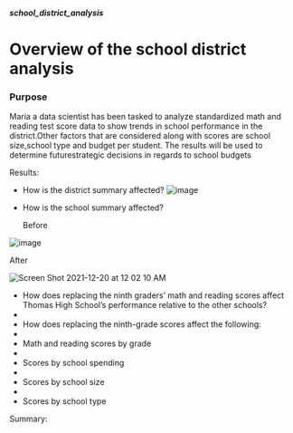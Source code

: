 ##### school_district_analysis

# Overview of the school district analysis

### Purpose
Maria a data scientist has been tasked to analyze standardized math and reading test score data to show trends in school performance in the district.Other factors that are considered along with scores are school size,school type and budget per student. The results will be used to determine futurestrategic decisions in regards to school budgets


Results:

- How is the district summary affected?
![image](https://user-images.githubusercontent.com/93900628/146718754-125197ee-1be9-411b-b626-4ed7da688eee.png)

- How is the school summary affected?

  Before

![image](https://user-images.githubusercontent.com/93900628/146718923-f2e83687-0bf3-44c6-adb2-4c8dc2802cc6.png)

   After
  
![Screen Shot 2021-12-20 at 12 02 10 AM](https://user-images.githubusercontent.com/93900628/146719283-91bd44c1-87ec-41e6-9a1f-60f4fce12105.png)

  
  
- How does replacing the ninth graders’ math and reading scores affect Thomas High School’s performance relative to the other schools?
- 
- How does replacing the ninth-grade scores affect the following:
- 
- Math and reading scores by grade
- 
- Scores by school spending
- 
- Scores by school size
- 
- Scores by school type


Summary:

